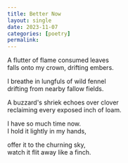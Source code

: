 ```yaml
---
title: Better Now
layout: single
date: 2023-11-07
categories: [poetry] 
permalink:
---
```

A flutter of flame consumed leaves  
falls onto my crown, drifting embers.  

I breathe in lungfuls of wild fennel  
drifting from nearby fallow fields. 

A buzzard's shriek echoes over clover  
reclaiming every exposed inch of loam.  

I have so much time now.  
I hold it lightly in my hands,  

offer it to the churning sky,  
watch it flit away like a finch.  
